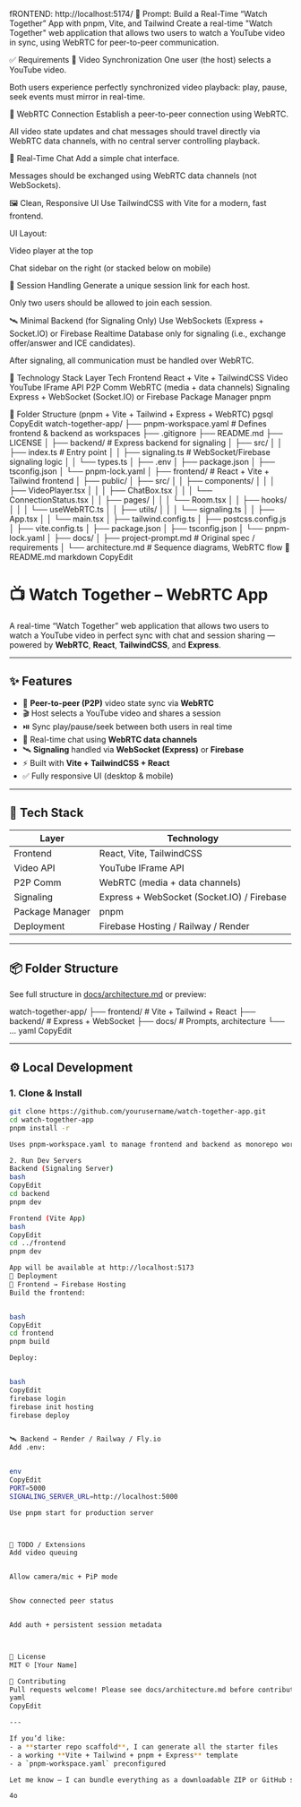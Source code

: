 fRONTEND:     http://localhost:5174/
📝 Prompt: Build a Real-Time “Watch Together” App with pnpm, Vite, and Tailwind
Create a real-time "Watch Together" web application that allows two users to watch a YouTube video in sync, using WebRTC for peer-to-peer communication.

✅ Requirements
🎥 Video Synchronization
One user (the host) selects a YouTube video.


Both users experience perfectly synchronized video playback: play, pause, seek events must mirror in real-time.


🔌 WebRTC Connection
Establish a peer-to-peer connection using WebRTC.


All video state updates and chat messages should travel directly via WebRTC data channels, with no central server controlling playback.


💬 Real-Time Chat
Add a simple chat interface.


Messages should be exchanged using WebRTC data channels (not WebSockets).


🖼️ Clean, Responsive UI
Use TailwindCSS with Vite for a modern, fast frontend.


UI Layout:


Video player at the top


Chat sidebar on the right (or stacked below on mobile)


🔗 Session Handling
Generate a unique session link for each host.


Only two users should be allowed to join each session.


🛰️ Minimal Backend (for Signaling Only)
Use WebSockets (Express + Socket.IO) or Firebase Realtime Database only for signaling (i.e., exchange offer/answer and ICE candidates).


After signaling, all communication must be handled over WebRTC.



🧱 Technology Stack
Layer
Tech
Frontend
React + Vite + TailwindCSS
Video
YouTube IFrame API
P2P Comm
WebRTC (media + data channels)
Signaling
Express + WebSocket (Socket.IO) or Firebase
Package Manager
pnpm

📁 Folder Structure (pnpm + Vite + Tailwind + Express + WebRTC)
pgsql
CopyEdit
watch-together-app/
├── pnpm-workspace.yaml        # Defines frontend & backend as workspaces
├── .gitignore
├── README.md
├── LICENSE
│
├── backend/                   # Express backend for signaling
│   ├── src/
│   │   ├── index.ts           # Entry point
│   │   ├── signaling.ts       # WebSocket/Firebase signaling logic
│   │   └── types.ts
│   ├── .env
│   ├── package.json
│   ├── tsconfig.json
│   └── pnpm-lock.yaml
│
├── frontend/                  # React + Vite + Tailwind frontend
│   ├── public/
│   ├── src/
│   │   ├── components/
│   │   │   ├── VideoPlayer.tsx
│   │   │   ├── ChatBox.tsx
│   │   │   └── ConnectionStatus.tsx
│   │   ├── pages/
│   │   │   └── Room.tsx
│   │   ├── hooks/
│   │   │   └── useWebRTC.ts
│   │   ├── utils/
│   │   │   └── signaling.ts
│   │   ├── App.tsx
│   │   └── main.tsx
│   ├── tailwind.config.ts
│   ├── postcss.config.js
│   ├── vite.config.ts
│   ├── package.json
│   ├── tsconfig.json
│   └── pnpm-lock.yaml
│
├── docs/
│   ├── project-prompt.md      # Original spec / requirements
│   └── architecture.md        # Sequence diagrams, WebRTC flow
📄 README.md
markdown
CopyEdit
# 📺 Watch Together – WebRTC App

A real-time “Watch Together” web application that allows two users to watch a YouTube video in perfect sync with chat and session sharing — powered by **WebRTC**, **React**, **TailwindCSS**, and **Express**.

---

## ✨ Features

- 🔗 **Peer-to-peer (P2P)** video state sync via **WebRTC**
- 🎬 Host selects a YouTube video and shares a session
- ⏯️ Sync play/pause/seek between both users in real time
- 💬 Real-time chat using **WebRTC data channels**
- 🛰️ **Signaling** handled via **WebSocket (Express)** or **Firebase**
- ⚡ Built with **Vite + TailwindCSS + React**
- ✅ Fully responsive UI (desktop & mobile)

---

## 🧱 Tech Stack

| Layer          | Technology                            |
|----------------|----------------------------------------|
| Frontend       | React, Vite, TailwindCSS               |
| Video API      | YouTube IFrame API                    |
| P2P Comm       | WebRTC (media + data channels)        |
| Signaling      | Express + WebSocket (Socket.IO) / Firebase |
| Package Manager| pnpm                                  |
| Deployment     | Firebase Hosting / Railway / Render   |

---

## 📦 Folder Structure

See full structure in [docs/architecture.md](docs/architecture.md) or preview:


watch-together-app/ ├── frontend/ # Vite + Tailwind + React ├── backend/ # Express + WebSocket ├── docs/ # Prompts, architecture └── ...
yaml
CopyEdit

---

## ⚙️ Local Development

### 1. Clone & Install
```bash
git clone https://github.com/yourusername/watch-together-app.git
cd watch-together-app
pnpm install -r

Uses pnpm-workspace.yaml to manage frontend and backend as monorepo workspaces.

2. Run Dev Servers
Backend (Signaling Server)
bash
CopyEdit
cd backend
pnpm dev

Frontend (Vite App)
bash
CopyEdit
cd ../frontend
pnpm dev

App will be available at http://localhost:5173
🚀 Deployment
📡 Frontend → Firebase Hosting
Build the frontend:


bash
CopyEdit
cd frontend
pnpm build

Deploy:


bash
CopyEdit
firebase login
firebase init hosting
firebase deploy


🛰️ Backend → Render / Railway / Fly.io
Add .env:


env
CopyEdit
PORT=5000
SIGNALING_SERVER_URL=http://localhost:5000

Use pnpm start for production server



🧪 TODO / Extensions
Add video queuing


Allow camera/mic + PiP mode


Show connected peer status


Add auth + persistent session metadata



📄 License
MIT © [Your Name]

🤝 Contributing
Pull requests welcome! Please see docs/architecture.md before contributing.
yaml
CopyEdit

---

If you’d like:
- a **starter repo scaffold**, I can generate all the starter files
- a working **Vite + Tailwind + pnpm + Express** template
- a `pnpm-workspace.yaml` preconfigured

Let me know — I can bundle everything as a downloadable ZIP or GitHub starter kit.

4o

